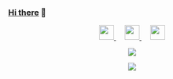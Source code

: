 ### <a href="https://juejin.cn/user/1151943915355965/posts" target="_blank">Hi there</a> 👋

<!--
**lewky/lewky** is a ✨ _special_ ✨ repository because its `README.md` (this file) appears on your GitHub profile.

Here are some ideas to get you started:

- 🔭 I’m currently working on ...
- 🌱 I’m currently learning ...
- 👯 I’m looking to collaborate on ...
- 🤔 I’m looking for help with ...
- 💬 Ask me about ...
- 📫 How to reach me: ...
- 😄 Pronouns: ...
- ⚡ Fun fact: ...
-->

<p align="center">
  <a href="https://blog.csdn.net/weixin_47729263?spm=1010.2135.3001.5343" target="_blank" title="CSDN博客">
    <img src="https://img.icons8.com/material/48/000000/csdn.png" width="30px"/>
  </a>
  &emsp;
  <a href= "http://wangzai.icu/" target="_blank" title="个人站点">
    <img src="https://img.icons8.com/metro/26/000000/home.png" width="30px"/>
  </a>
  &emsp;
  <a href="https://juejin.cn/user/1151943915355965/posts" target="_blank" title="Java笔记">
    <img src="https://img.icons8.com/ios-glyphs/256/000000/coffee.png" width="30px"/>
  </a>  
</p>
<p align="center">
  <a href="https://github.com/wangwangit">
    <img src="https://github-profile-trophy.vercel.app/?username=wangwangit&theme=darkhub" />
  </a>
</p>
<p align="center">
  <a href="https://github.com/wangwangit">
    <img src="https://github-readme-stats.vercel.app/api?username=wangwangit&theme=dracula&show_icons=true" />
  </a>
</p>
